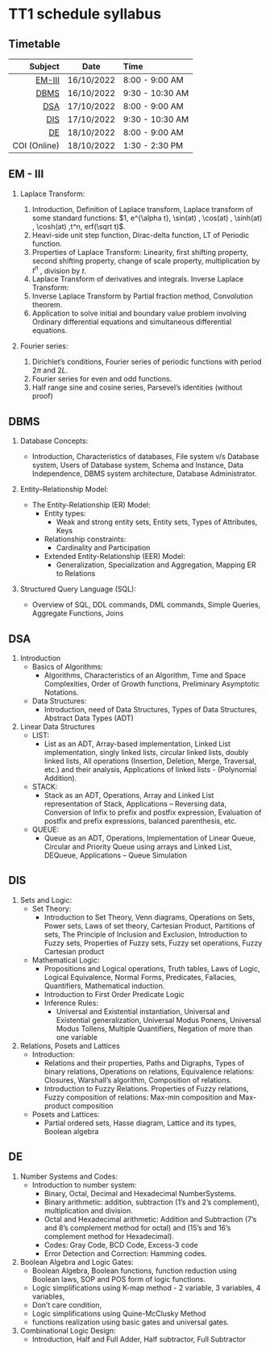 # TT1 schedule syllabus
## Timetable
Subject | Date | Time
---: | :---: | :---
[EM-III](#em---iii) | 16/10/2022 | 8:00 - 9:00 AM
[DBMS](#dbms) | 16/10/2022 | 9:30 - 10:30 AM
[DSA](#dsa) | 17/10/2022 | 8:00 - 9:00 AM
[DIS](#dis) | 17/10/2022 | 9:30 - 10:30 AM
[DE](#de) | 18/10/2022 | 8:00 - 9:00 AM
COI (Online) | 18/10/2022 | 1:30 - 2:30 PM

## EM - III
1. Laplace Transform:
	1. Introduction, Definition of Laplace transform, Laplace transform of some standard functions: $1, e^{\alpha t}, \sin(at) , \cos(at) , \sinh(at) , \cosh(at) ,t^n, erf(\sqrt t)$.
	1. Heavi-side unit step function, Dirac-delta function, LT of Periodic function.
	1. Properties of Laplace Transform: Linearity, first shifting property, second shifting 
	property, change of scale property, multiplication by $t^n$
	, division by $t$.
	1. Laplace Transform of derivatives and integrals.
	Inverse Laplace Transform: 
	1. Inverse Laplace Transform by Partial fraction method, Convolution theorem.
	1. Application to solve initial and boundary value problem involving Ordinary 
	differential equations and simultaneous differential equations.

1. Fourier series:
	1. Dirichlet’s conditions, Fourier series of periodic functions with period $2\pi$ and $2L$. 
	1. Fourier series for even and odd functions.
	1. Half range sine and cosine series, Parsevel’s identities (without proof)

## DBMS
1. Database Concepts:
	- Introduction, Characteristics of databases, File system v/s Database system, Users of Database system, Schema and Instance, Data Independence, DBMS system architecture, Database Administrator.

1. Entity–Relationship Model:
	- The Entity-Relationship (ER) Model:
		- Entity types:
			- Weak and strong entity sets, Entity sets, Types of Attributes, Keys
		- Relationship constraints:
			- Cardinality and Participation
		- Extended Entity-Relationship (EER) Model:
			- Generalization, Specialization and Aggregation, Mapping ER to Relations

1. Structured Query Language (SQL):
	- Overview of SQL, DDL commands, DML commands, Simple Queries, Aggregate Functions, Joins

## DSA
1. Introduction
	- Basics of Algorithms:
		- Algorithms, Characteristics of an Algorithm, Time and Space Complexities, Order of Growth functions, Preliminary Asymptotic Notations.
	- Data Structures:
		- Introduction, need of Data Structures, Types of Data Structures, Abstract Data Types (ADT)
2. Linear Data Structures
	- LIST:
		- List as an ADT, Array-based implementation, Linked List implementation, singly linked lists, circular linked lists, doubly linked lists, All operations (Insertion, Deletion, Merge, Traversal, etc.) and their analysis, Applications of linked lists - (Polynomial Addition).
	- STACK:
		- Stack as an ADT, Operations, Array and Linked List representation of Stack, Applications – Reversing data, Conversion of Infix to prefix and postfix expression, Evaluation of postfix and prefix expressions, balanced parenthesis, etc.
	- QUEUE:
		- Queue as an ADT, Operations, Implementation of Linear Queue, Circular and Priority Queue using arrays and Linked List, DEQueue, Applications – Queue Simulation

## DIS
1. Sets and Logic:
	- Set Theory:
		- Introduction to Set Theory, Venn diagrams, Operations on Sets, Power sets, Laws of set theory, Cartesian Product, Partitions of sets, The Principle of Inclusion and Exclusion, Introduction to Fuzzy sets, Properties of Fuzzy sets, Fuzzy set operations, Fuzzy Cartesian product
	- Mathematical Logic:
		- Propositions and Logical operations, Truth tables, Laws of Logic, Logical Equivalence, Normal Forms, Predicates, Fallacies, Quantifiers, Mathematical induction.
		- Introduction to First Order Predicate Logic
		- Inference Rules:
			- Universal and Existential instantiation, Universal and Existential generalization, Universal Modus Ponens, Universal Modus Tollens, Multiple Quantifiers, Negation of more than one variable
2. Relations, Posets and Lattices 
	- Introduction:
		- Relations and their properties, Paths and Digraphs, Types of binary relations, Operations on relations, Equivalence relations: Closures, Warshall’s algorithm, Composition of relations.
		- Introduction to Fuzzy Relations. Properties of Fuzzy relations, Fuzzy composition of relations: Max-min composition and Max-product composition
	- Posets and Lattices:
		- Partial ordered sets, Hasse diagram, Lattice and its types, Boolean algebra

## DE
1. Number Systems and Codes:
	- Introduction to number system:
		- Binary, Octal, Decimal and Hexadecimal NumberSystems.
		- Binary arithmetic: addition, subtraction (1’s and 2’s complement), multiplication and division. 
		- Octal and Hexadecimal arithmetic: Addition and Subtraction (7’s and 8’s complement method for octal) and (15’s and 16’s complement method for Hexadecimal). 
		- Codes: Gray Code, BCD Code, Excess-3 code
		- Error Detection and Correction: Hamming codes.
1. Boolean Algebra and Logic Gates: 
	- Boolean Algebra, Boolean functions, function reduction using Boolean laws, SOP 
	and POS form of logic functions. 
	- Logic simplifications using K-map method - 2 variable, 3 variables, 4 variables, 
	- Don’t care condition, 
	- Logic simplifications using Quine-McClusky Method
	- functions realization using basic gates and universal gates.
1. Combinational Logic Design: 
	- Introduction, Half and Full Adder, Half subtractor, Full Subtractor